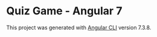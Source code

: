 # Quiz Game - Angular 7

This project was generated with [Angular CLI](https://github.com/angular/angular-cli) version 7.3.8.
